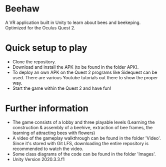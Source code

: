 # Beehaw

A VR application built in Unity to learn about bees and beekeping. Optimized for the Oculus Quest 2.

# Quick setup to play

- Clone the repository.
- Download and install the APK (to be found in the folder APK).
- To deploy an own APK on the Quest 2 programs like Sidequest can be used. There are various Youtube tutorials out there to show the proper way.
- Start the game within the Quest 2 and have fun!

# Further information

- The game consists of a lobby and three playable levels (Learning the construction & assembly of a beehive, extraction of bee frames, the learning of attracting bees with flowers)
- A video of the gameplay walkthrough can be found in the folder 'Video'. Since it's stored with Git LFS, downloading the entire repository is recommended to watch the video.
- Some class diagrams of the code can be found in the folder 'Images'.
- Unity Version 2020.3.3.f1

